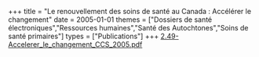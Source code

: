 +++
title = "Le renouvellement des soins de santé au Canada : Accélérer le changement"
date = 2005-01-01
themes = ["Dossiers de santé électroniques","Ressources humaines","Santé des Autochtones","Soins de santé primaires"]
types = ["Publications"]
+++
[2.49-Accelerer\_le\_changement\_CCS\_2005.pdf](/files/2.49-Accelerer_le_changement_CCS_2005.pdf)
